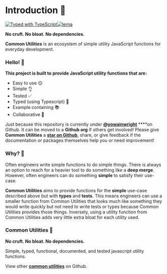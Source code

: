 # Introduction 👋

[![Typed with TypeScript](https://camo.githubusercontent.com/69ea44e002591f4d18f9d1ee7660e8c49bbf4e673405eb058e3af515a193d376/68747470733a2f2f666c61742e62616467656e2e6e65742f62616467652f69636f6e2f54797065643f69636f6e3d74797065736372697074266c6162656c266c6162656c436f6c6f723d626c756526636f6c6f723d353535353535)](https://camo.githubusercontent.com/69ea44e002591f4d18f9d1ee7660e8c49bbf4e673405eb058e3af515a193d376/68747470733a2f2f666c61742e62616467656e2e6e65742f62616467652f69636f6e2f54797065643f69636f6e3d74797065736372697074266c6162656c266c6162656c436f6c6f723d626c756526636f6c6f723d353535353535)[![lerna](https://camo.githubusercontent.com/3bc63f921dd60bac6d91aa900ef570c928b2aa4c2124ed23647e8fe9d2232853/68747470733a2f2f696d672e736869656c64732e696f2f62616467652f6d61696e7461696e6564253230776974682d6c65726e612d6363303066662e737667)](https://lerna.js.org/)

**No cruft. No bloat. No dependencies.**

**Common Utilities** is an ecosystem of simple utility JavaScript functions for everyday development. 

### Hello! 🙌

**This project is built to provide JavaScript utility functions that are:**

* Easy to use 😌
* Simple 👌
* Tested ✅
* Typed \(using Typescript\) 📝
* Example containing 📚
* Collaborative 🎳

Just because this repository is currently under [**@yowainwright**](https://github.com/yowainwright) ****on Github. It can be moved to a **Github org** if others get involved! Please give **Common Utilities** a [**star on Github**](https://github.com/yowainwright/common-utilities), share, or give feedback if the documentation or packages themselves help you or need improvement!

### Why? 🤔

Often engineers write simple functions to do simple things. There is always an option to reach for a heavier tool to do something like a **deep merge**. However, often engineers can do something **simple** to satisfy their use-case.   
  
**Common Utilities** aims to provide functions for the **simple** use-case described above but with **types** and **tests**. This means engineers can use a smaller function from Common Utilities that looks much like something they would write quickly but not need to write tests or types because Common Utilities provides those things. Inversely, using a utility function from Common Utilities adds very little extra bloat for each utility used. 

### Common Utilities 🧰

**No cruft. No bloat. No dependencies.**

Simple, typed, functional, documented, and tested javascript utility functions.

View other [**common utilities**](https://github.com/yowainwright/common-utilities) on Github.



